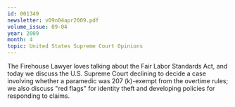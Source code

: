 ```yaml
---
id: 001349
newsletter: v09n04apr2009.pdf
volume_issue: 09-04
year: 2009
month: 4
topic: United States Supreme Court Opinions
---
```


The Firehouse Lawyer loves talking about the Fair Labor Standards Act, and today we discuss the U.S. Supreme Court declining to decide a case involving whether a paramedic was 207 (k)-exempt from the overtime rules; we also discuss "red flags" for identity theft and developing policies for responding to claims.